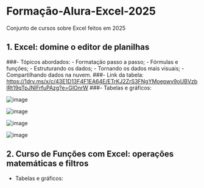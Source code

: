 # Formação-Alura-Excel-2025
Conjunto de cursos sobre Excel feitos em 2025
## 1.  Excel: domine o editor de planilhas
   ###- Tópicos abordados:
      - Formatação passo a passo;
      - Fórmulas e funções;
      - Estruturando os dados;
      - Tornando os dados mais visuais;
      - Compartilhando dados na nuvem.
   ###- Link da tabela: https://1drv.ms/x/c/43E1D13F4F1EA64E/ETrKJ2ZrS3FNgYMoepwv9oUBVzblRt19qTpJNlFrfuPAzg?e=GlOnrW
   ###- Tabelas e gráficos:
     
![image](https://github.com/user-attachments/assets/6ffa4a49-74f2-4219-803e-087ad5d2a280)

![image](https://github.com/user-attachments/assets/4ee10c5c-ee82-47da-8fc1-0cd68142104e)

![image](https://github.com/user-attachments/assets/cdc3fc32-ceff-4e52-9efd-91d2f882563d)

![image](https://github.com/user-attachments/assets/172f5cef-b6b1-4862-bb58-a267b66eb7ce)

## 2. Curso de Funções com Excel: operações matemáticas e filtros
   - Tabelas e gráficos: 


